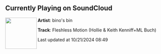 ## Currently Playing on SoundCloud

[<img align="left" width="100" src="https://i1.sndcdn.com/artworks-BgI4NczKov47SM8N-f9wcbg-t500x500.jpg">](https://soundcloud.com/user-732083412/fleshless-motion-keith-kenniff-ml-buch?in=user-732083412/sets/dots-n-pads)

**Artist**: bino's bin 

**Track**: Fleshless Motion (Hollie & Keith Kenniff+ML Buch)

Last updated at 10/21/2024 08:49
